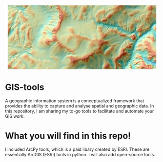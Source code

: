 ![alt text](Hillshade_map_no_contour.jpg?raw=true)
# GIS-tools

A geographic information system is a conceptualized framework that provides the ability to capture and analyse spatial and geographic data. In this repository, I am sharing my to-go tools to facilitate and automate your GIS work. 

# What you will find in this repo! 

I included ArcPy tools, which is a paid libary created by ESRI. These are essentially ArcGIS (ESRI) tools in python. 
I will also add open-source tools.


